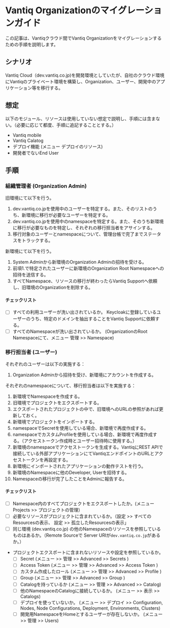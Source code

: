 # Vantiq Organizationのマイグレーションガイド

この記事は、Vantiqクラウド間でVantiq Organizationをマイグレーションするための手順を説明します。

## シナリオ
Vantiq Cloud（dev.vantiq.co.jp)を開発環境としていたが、自社のクラウド環境にVantiqのプライベート環境を構築し、Organization、ユーザー、開発中のアプリケーション等を移行する。

## 想定
以下のモジュール、リソースは使用していない想定で説明し、手順には含まない。（必要に応じて都度、手順に追記することとする。）

- Vantiq mobile
- Vantiq Calatog
- デプロイ機能 (メニュー デプロイのリソース)
- 開発者でないEnd User

## 手順

### 組織管理者 (Organization Admin)

旧環境にて以下を行う。
1. dev.vantiq.co.jpを使用中のユーザーを特定する。また、そのリストのうち、新環境に移行が必要なユーザーを特定する。
1. dev.vantiq.co.jpを使用中のnamespaceを特定する。また、そのうち新環境に移行が必要なものを特定し、それぞれの移行担当者をアサインする。
1. 移行対象のユーザーとnamespaceについて、管理台帳で完了までステータスをトラックする。

新環境にて以下を行う。
1. System Adminから新環境のOrganization Adminの招待を受ける。
1. 前項1.で特定されたユーザーに新環境のOrganization Root Namespaceへの招待を送信する。
1. すべてNamespace、リソースの移行が終わったらVantiq Supportへ依頼し、旧環境のOrganizationを削除する。

#### チェックリスト
- [ ] すべての利用ユーザーが洗い出されているか。
   Keycloakに登録しているユーザーのうち、特定のドメインを抽出することをVantiq Supportに依頼する。
- [ ] すべてのNamespaceが洗い出されているか。 (OrganizationのRoot Namespaceにて、メニュー 管理 >> Namespace)

### 移行担当者 (ユーザー)

それぞれのユーザーは以下の実施する：
1. Organization Adminから招待を受け、新環境にアカウントを作成する。

それぞれのnamespaceについて、移行担当者は以下を実施する：
1. 新環境でNamespaceを作成する。
1. 旧環境でプロジェクトをエクスポートする。
1. エクスポートされたプロジェクトの中で、旧環境へのURLの参照があれば更新しておく。
1. 新環境でプロジェクトをインポートする。
1. namespaceでSecretを使用している場合、新環境で再度作成する。
1. namespaceでカスタムProfileを使用している場合、新環境で再度作成する。（アクセストークン作成時とユーザー招待時に使用する。）
1. 新環境のnamespaceでアクセストークンを生成する。VantiqにREST APIで接続している外部アプリケーションにてVantiqエンドポイントのURLとアクセストークンを再設定する。
1. 新環境にインポートされたアプリケーションの動作テストを行う。
1. 新環境のNamespaceに他のDeveloper, Userを招待する。
1. Namespaceの移行が完了したことをAdminに報告する。

#### チェックリスト
- [ ] Namespace内のすべてプロジェクトをエクスポートしたか。(メニュー Projects >> プロジェクトの管理）
- [ ] 必要なリソースがプロジェクトに含まれているか。（設定 >> すべてのResourcesの表示、 設定 >> 孤立したResourcesの表示」
- [ ] 同じ環境 (dev.vantiq.co.jp) の他のNamespaceのリソースを参照しているものはあるか。（Remote Sourceで Server URIが`dev.vantiq.co.jp`があるか。）
- プロジェクトエクスポートに含まれないリソースや設定を参照しているか。
  - [ ] Secret (メニュー >> 管理 >> Advanced >> Secrets )
  - [ ] Access Token (メニュー >> 管理 >> Advanced >> Access Token )
  - [ ] カスタム作成したロール (メニュー >> 管理 >> Advanced >> Profile )
  - [ ] Group (メニュー >> 管理 >> Advanced >> Group )
  - [ ] Catalogを持っているか (メニュー >> 管理 >> Advanced >> Catalog)
  - [ ] 他のNamespaceのCatalogに接続しているか。 (メニュー >> 表示 >> Catalogs)
  - [ ] デプロイを使っていないか。 (メニュー >> デプロイ >> Configuration, Nodes, Node Configurations, Deployment, Environments, Clusters)
  - [ ] 開発用NamespaceをHomeとするユーザーが存在しないか。 (メニュー >> 管理 >> Users)

